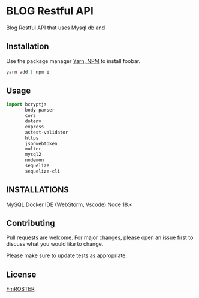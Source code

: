 # BLOG Restful API

Blog Restful API that uses Mysql db and 

## Installation

Use the package manager [Yarn, NPM]() to install foobar.

```bash
yarn add | npm i
```

## Usage

```javascript
import bcryptjs 
       body-parser
       cors
       dotenv
       express
       astest-validator
       https
       jsonwebtoken
       multer
       mysql2
       nodemon
       sequelize
       sequelize-cli

```
## INSTALLATIONS


MySQL
Docker
IDE (WebStorm, Vscode)
Node 18.<
 
## Contributing

Pull requests are welcome. For major changes, please open an issue first
to discuss what you would like to change.

Please make sure to update tests as appropriate.

## License

[FmROSTER](https://github.com/fmroster/RestApi-Mysql-Docker)
